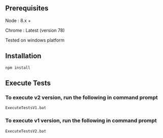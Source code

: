 

## Prerequisites

Node : 8.x + 

Chrome : Latest (version 78)

Tested on windows platform

## Installation

```npm install```


## Execute Tests

### To execute v2 version, run the following in command prompt 

```ExecuteTestsV1.bat```



### To execute v1 version, run the following in command prompt 

```ExecuteTestsV2.bat```


